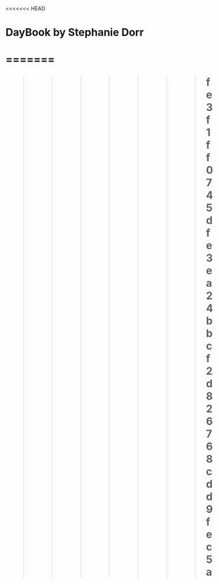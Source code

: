 <<<<<<< HEAD
<h1>DayBook by Stephanie Dorr<h1>
=======

>>>>>>> fe3f1ff0745dfe3ea24bbcf2d826768cdd9fec5a
